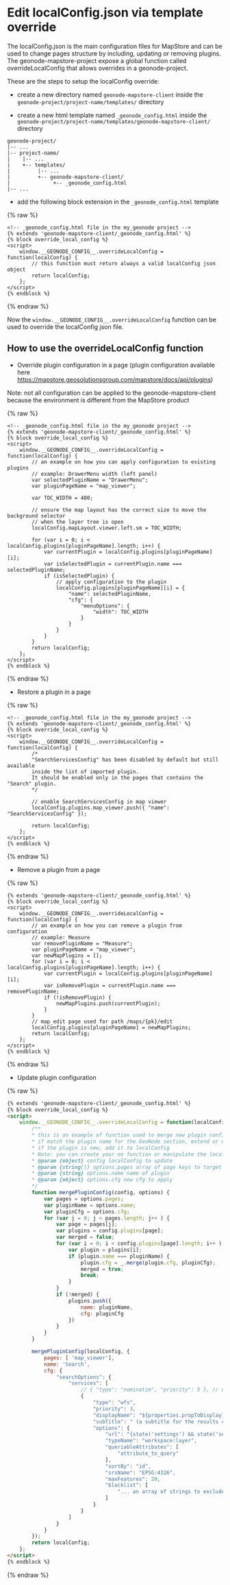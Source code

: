 # Edit localConfig.json via template override

The localConfig.json is the main configuration files for MapStore and can be used to change pages structure by including, updating or removing plugins. The geonode-mapstore-project expose a global function called overrideLocalConfig that allows overrides in a geonode-project.

These are the steps to setup the localConfig override:

- create a new directory named `geonode-mapstore-client` inside the `geonode-project/project-name/templates/` directory

- create a new html template named `_geonode_config.html` inside the `geonode-project/project-name/templates/geonode-mapstore-client/ `directory

```
geonode-project/
|-- ...
|-- project-name/
|    |-- ...
|    +-- templates/
|         |-- ...
|         +-- geonode-mapstore-client/
|              +-- _geonode_config.html
|-- ...
```

- add the following block extension in the `_geonode_config.html` template

{% raw %}
```django
<!-- _geonode_config.html file in the my_geonode project -->
{% extends 'geonode-mapstore-client/_geonode_config.html' %}
{% block override_local_config %}
<script>
    window.__GEONODE_CONFIG__.overrideLocalConfig = function(localConfig) {
        // this function must return always a valid localConfig json object
        return localConfig;
    };
</script>
{% endblock %}
```
{% endraw %}

Now the `window.__GEONODE_CONFIG__.overrideLocalConfig` function can be used to override the localConfig json file.

## How to use the overrideLocalConfig function

- Override plugin configuration in a page (plugin configuration available here https://mapstore.geosolutionsgroup.com/mapstore/docs/api/plugins)

Note: not all configuration can be applied to the geonode-mapstore-client because the environment is different from the MapStore product

{% raw %}
```django
<!-- _geonode_config.html file in the my_geonode project -->
{% extends 'geonode-mapstore-client/_geonode_config.html' %}
{% block override_local_config %}
<script>
    window.__GEONODE_CONFIG__.overrideLocalConfig = function(localConfig) {
        // an example on how you can apply configuration to existing plugins
        // example: DrawerMenu width (left panel)
        var selectedPluginName = "DrawerMenu";
        var pluginPageName = "map_viewer";

        var TOC_WIDTH = 400;

        // ensure the map layout has the correct size to move the background selector
        // when the layer tree is open
        localConfig.mapLayout.viewer.left.sm = TOC_WIDTH;

        for (var i = 0; i < localConfig.plugins[pluginPageName].length; i++) {
            var currentPlugin = localConfig.plugins[pluginPageName][i];
            var isSelectedPlugin = currentPlugin.name === selectedPluginName;
            if (isSelectedPlugin) {
                // apply configuration to the plugin
                localConfig.plugins[pluginPageName][i] = {
                    "name": selectedPluginName,
                    "cfg": {
                        "menuOptions": {
                            "width": TOC_WIDTH
                        }
                    }
                }
            }
        }
        return localConfig;
    };
</script>
{% endblock %}
```
{% endraw %}

- Restore a plugin in a page

{% raw %}
```django
<!-- _geonode_config.html file in the my_geonode project -->
{% extends 'geonode-mapstore-client/_geonode_config.html' %}
{% block override_local_config %}
<script>
    window.__GEONODE_CONFIG__.overrideLocalConfig = function(localConfig) {
        /*
        "SearchServicesConfig" has been disabled by default but still available
        inside the list of imported plugin.
        It should be enabled only in the pages that contains the "Search" plugin.
        */

        // enable SearchServicesConfig in map viewer
        localConfig.plugins.map_viewer.push({ "name": "SearchServicesConfig" });

        return localConfig;
    };
</script>
{% endblock %}
```
{% endraw %}

- Remove a plugin from a page

{% raw %}
```django
{% extends 'geonode-mapstore-client/_geonode_config.html' %}
{% block override_local_config %}
<script>
    window.__GEONODE_CONFIG__.overrideLocalConfig = function(localConfig) {
        // an example on how you can remove a plugin from configuration
        // example: Measure
        var removePluginName = "Measure";
        var pluginPageName = "map_viewer";
        var newMapPlugins = [];
        for (var i = 0; i < localConfig.plugins[pluginPageName].length; i++) {
            var currentPlugin = localConfig.plugins[pluginPageName][i];
            var isRemovePlugin = currentPlugin.name === removePluginName;
            if (!isRemovePlugin) {
                newMapPlugins.push(currentPlugin);
            }
        }
        // map_edit page used for path /maps/{pk}/edit
        localConfig.plugins[pluginPageName] = newMapPlugins;
        return localConfig;
    };
</script>
{% endblock %}
```
{% endraw %}

- Update plugin configuration

{% raw %}
```html
{% extends 'geonode-mapstore-client/_geonode_config.html' %}
{% block override_local_config %}
<script>
    window.__GEONODE_CONFIG__.overrideLocalConfig = function(localConfig, _) {
        /**
        * this is an example of function used to merge new plugin configuration in the default localConfig
        * if match the plugin name for the GeoNode section, extend or override it
        * if the plugin is new, add it to localConfig
        * Note: you can create your on function or manipulate the localConfig to get your expected final configuration
        * @param {object} config localConfig to update
        * @param {string[]} options.pages array of page keys to target
        * @param {string} options.name name of plugin
        * @param {object} options.cfg new cfg to apply
        */
        function mergePluginConfig(config, options) {
            var pages = options.pages;
            var pluginName = options.name;
            var pluginCfg = options.cfg;
            for (var j = 0; j < pages.length; j++ ) {
                var page = pages[j];
                var plugins = config.plugins[page];
                var merged = false;
                for (var i = 0; i < config.plugins[page].length; i++ ) {
                    var plugin = plugins[i];
                    if (plugin.name === pluginName) {
                        plugin.cfg = _.merge(plugin.cfg, pluginCfg);
                        merged = true;
                        break;
                    }
                }
                if (!merged) {
                    plugins.push({
                        name: pluginName,
                        cfg: pluginCfg
                    })
                }
            }
        }

        mergePluginConfig(localConfig, {
            pages: [ 'map_viewer'],
            name: 'Search',
            cfg: {
                "searchOptions": {
                    "services": [
                        // { "type": "nominatim", "priority": 5 }, // default service
                        {
                            "type": "wfs",
                            "priority": 3,
                            "displayName": "${properties.propToDisplay}",
                            "subTitle": " (a subtitle for the results coming from this service [ can contain expressions like ${properties.propForSubtitle}])",
                            "options": {
                                "url": "{state('settings') && state('settings').geoserverUrl ? state('settings').geoserverUrl + '/wfs' : '/geoserver/wfs'}",
                                "typeName": "workspace:layer",
                                "queriableAttributes": [
                                    "attribute_to_query"
                                ],
                                "sortBy": "id",
                                "srsName": "EPSG:4326",
                                "maxFeatures": 20,
                                "blacklist": [
                                    "... an array of strings to exclude from  the final search filter "
                                ]
                            }
                        }
                    ]
                }
            }
        });
        return localConfig;
    };
</script>
{% endblock %}
```
{% endraw %}
